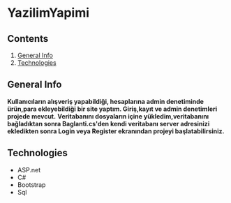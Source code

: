# YazilimYapimi
## Contents
1. [General Info](#general-info)
2. [Technologies](#technologies)

## General Info
**Kullanıcıların alışveriş yapabildiği, hesaplarına admin denetiminde ürün,para ekleyebildiği bir site yaptım. Giriş,kayıt ve admin denetimleri projede mevcut.** 
**Veritabanını dosyaların içine yükledim,veritabanını bağladıktan sonra Baglanti.cs'den kendi veritabanı server adresinizi ekledikten sonra Login veya Register ekranından projeyi başlatabilirsiniz.**

## Technologies
- ASP.net
- C#
- Bootstrap
- Sql 
